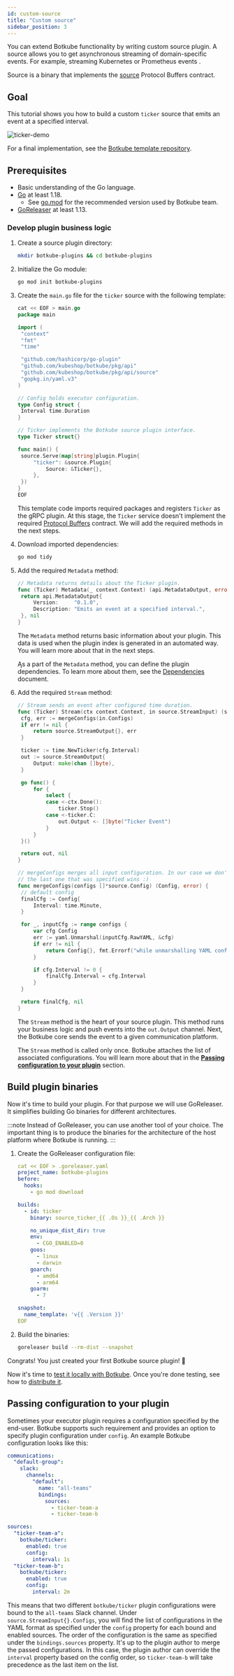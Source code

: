 ```yaml
---
id: custom-source
title: "Custom source"
sidebar_position: 3
---
```


You can extend Botkube functionality by writing custom source plugin. A source allows you to get asynchronous streaming of domain-specific events. For example, streaming Kubernetes or Prometheus events .

Source is a binary that implements the [source](https://github.com/kubeshop/botkube/blob/main/proto/source.proto) Protocol Buffers contract.

## Goal

This tutorial shows you how to build a custom `ticker` source that emits an event at a specified interval.

![ticker-demo](./assets/ticker-demo.gif)

For a final implementation, see the [Botkube template repository](./quick-start.md).

## Prerequisites

- Basic understanding of the Go language.
- [Go](https://golang.org/doc/install) at least 1.18.
  - See [go.mod](https://github.com/kubeshop/botkube/blob/main/go.mod#L1) for the recommended version used by Botkube team.
- [GoReleaser](https://goreleaser.com/) at least 1.13.

### Develop plugin business logic

1. Create a source plugin directory:

   ```bash
   mkdir botkube-plugins && cd botkube-plugins
   ```

2. Initialize the Go module:

   ```bash
   go mod init botkube-plugins
   ```

3. Create the `main.go` file for the `ticker` source with the following template:

   ```go
   cat << EOF > main.go
   package main

   import (
   	"context"
   	"fmt"
   	"time"

   	"github.com/hashicorp/go-plugin"
   	"github.com/kubeshop/botkube/pkg/api"
   	"github.com/kubeshop/botkube/pkg/api/source"
   	"gopkg.in/yaml.v3"
   )

   // Config holds executor configuration.
   type Config struct {
   	Interval time.Duration
   }

   // Ticker implements the Botkube source plugin interface.
   type Ticker struct{}

   func main() {
   	source.Serve(map[string]plugin.Plugin{
   		"ticker": &source.Plugin{
   			Source: &Ticker{},
   		},
   	})
   }
   EOF
   ```

   This template code imports required packages and registers `Ticker` as the gRPC plugin. At this stage, the `Ticker` service doesn't implement the required [Protocol Buffers](https://github.com/kubeshop/botkube/blob/main/proto/source.proto) contract. We will add the required methods in the next steps.

4. Download imported dependencies:

   ```bash
   go mod tidy
   ```

5. Add the required `Metadata` method:

   ```go
   // Metadata returns details about the Ticker plugin.
   func (Ticker) Metadata(_ context.Context) (api.MetadataOutput, error) {
   	return api.MetadataOutput{
   		Version:     "0.1.0",
   		Description: "Emits an event at a specified interval.",
   	}, nil
   }
   ```

   The `Metadata` method returns basic information about your plugin. This data is used when the plugin index is generated in an automated way. You will learn more about that in the next steps.

   Ąs a part of the `Metadata` method, you can define the plugin dependencies. To learn more about them, see the [Dependencies](./dependencies.md) document.

6. Add the required `Stream` method:

   ```go
   // Stream sends an event after configured time duration.
   func (Ticker) Stream(ctx context.Context, in source.StreamInput) (source.StreamOutput, error) {
   	cfg, err := mergeConfigs(in.Configs)
   	if err != nil {
   		return source.StreamOutput{}, err
   	}

   	ticker := time.NewTicker(cfg.Interval)
   	out := source.StreamOutput{
   		Output: make(chan []byte),
   	}

   	go func() {
   		for {
   			select {
   			case <-ctx.Done():
   				ticker.Stop()
   			case <-ticker.C:
   				out.Output <- []byte("Ticker Event")
   			}
   		}
   	}()

   	return out, nil
   }

   // mergeConfigs merges all input configuration. In our case we don't have complex merge strategy,
   // the last one that was specified wins :)
   func mergeConfigs(configs []*source.Config) (Config, error) {
   	// default config
   	finalCfg := Config{
   		Interval: time.Minute,
   	}

   	for _, inputCfg := range configs {
   		var cfg Config
   		err := yaml.Unmarshal(inputCfg.RawYAML, &cfg)
   		if err != nil {
   			return Config{}, fmt.Errorf("while unmarshalling YAML config: %w", err)
   		}

   		if cfg.Interval != 0 {
   			finalCfg.Interval = cfg.Interval
   		}
   	}

   	return finalCfg, nil
   }
   ```

   The `Stream` method is the heart of your source plugin. This method runs your business logic and push events into the `out.Output` channel. Next, the Botkube core sends the event to a given communication platform.

   The `Stream` method is called only once. Botkube attaches the list of associated configurations. You will learn more about that in the [**Passing configuration to your plugin**](#passing-configuration-to-your-plugin) section.

## Build plugin binaries

Now it's time to build your plugin. For that purpose we will use GoReleaser. It simplifies building Go binaries for different architectures.

:::note
Instead of GoReleaser, you can use another tool of your choice. The important thing is to produce the binaries for the architecture of the host platform where Botkube is running.
:::

1. Create the GoReleaser configuration file:

   ```yaml
   cat << EOF > .goreleaser.yaml
   project_name: botkube-plugins
   before:
     hooks:
       - go mod download

   builds:
     - id: ticker
       binary: source_ticker_{{ .Os }}_{{ .Arch }}

       no_unique_dist_dir: true
       env:
         - CGO_ENABLED=0
       goos:
         - linux
         - darwin
       goarch:
         - amd64
         - arm64
       goarm:
         - 7

   snapshot:
     name_template: 'v{{ .Version }}'
   EOF
   ```

2. Build the binaries:

   ```bash
   goreleaser build --rm-dist --snapshot
   ```

Congrats! You just created your first Botkube source plugin! :tada:

Now it's time to [test it locally with Botkube](local-testing.md). Once you're done testing, see how to [distribute it](repository.md).

## Passing configuration to your plugin

Sometimes your executor plugin requires a configuration specified by the end-user. Botkube supports such requirement and provides an option to specify plugin configuration under `config`. An example Botkube configuration looks like this:

```yaml
communications:
  "default-group":
    slack:
      channels:
        "default":
          name: "all-teams"
          bindings:
            sources:
              - ticker-team-a
              - ticker-team-b

sources:
  "ticker-team-a":
    botkube/ticker:
      enabled: true
      config:
        interval: 1s
  "ticker-team-b":
    botkube/ticker:
      enabled: true
      config:
        interval: 2m
```

This means that two different `botkube/ticker` plugin configurations were bound to the `all-teams` Slack channel. Under `source.StreamInput{}.Configs`, you will find the list of configurations in the YAML format as specified under the `config` property for each bound and enabled sources. The order of the configuration is the same as specified under the `bindings.sources` property. It's up to the plugin author to merge the passed configurations. In this case, the plugin author can override the `interval` property based on the config order, so `ticker-team-b` will take precedence as the last item on the list.
